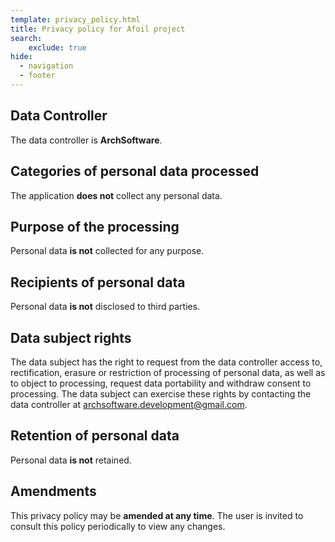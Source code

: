 ```yaml
---
template: privacy_policy.html
title: Privacy policy for Afoil project
search:
    exclude: true
hide:
  - navigation
  - footer
---
```


## Data Controller

The data controller is **ArchSoftware**.

## Categories of personal data processed

The application **does not** collect any personal data.

## Purpose of the processing

Personal data **is not** collected for any purpose.

## Recipients of personal data

Personal data **is not** disclosed to third parties.

## Data subject rights

The data subject has the right to request from the data controller access to, rectification, erasure or restriction of processing of personal data, as well as to object to processing, request data portability and withdraw consent to processing. The data subject can exercise these rights by contacting the data controller at [archsoftware.development@gmail.com](mailto:archsoftware.development@gmail.com).

## Retention of personal data

Personal data **is not** retained.

## Amendments

This privacy policy may be **amended at any time**. The user is invited to consult this policy periodically to view any changes.
